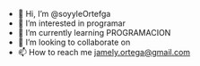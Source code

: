 - 👋 Hi, I’m @soyyleOrtefga
- 👀 I’m interested in programar 
- 🌱 I’m currently learning PROGRAMACION 
- 💞️ I’m looking to collaborate on 
- 📫 How to reach me jamely.ortega@gmail.com

<!---
soyyleOrtefga/soyyleOrtefga is a ✨ special ✨ repository because its `README.md` (this file) appears on your GitHub profile.
You can click the Preview link to take a look at your changes.
--->
